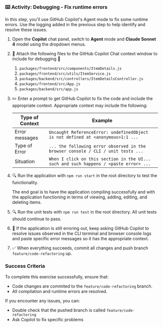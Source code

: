 ### :keyboard: Activity: Debugging - Fix runtime errors

In this step, you'll use GitHub Copilot's Agent mode to fix some runtime errors. Use the logging added in the previous step to help identify and resolve these issues.

1. Open the **Copilot** chat panel, switch to **Agent** mode and **Claude Sonnet 4** model using the dropdown menus.

2. :paperclip: Attach the following files to the GitHub Copilot Chat context window to include for debugging :paperclip: 
   1. `packages/frontend/src/components/ItemDetails.js`
   2. `packages/frontend/src/utils/ItemService.js`
   3. `packages/backend/src/controllers/ItemDetailsController.js`
   4. `packages/frontend/src/App.js`
   5. `packages/backend/src/app.js`

3. :pencil2: Enter a prompt to get GitHub Copilot to fix the code and include the appropriate context. Appropriate context may include the following:

   | Type of Context | Example |
   | - | - |
   | Error messages | `Uncaught ReferenceError: undefinedObject is not defined at <anonymous>1:1 ...` |
   | Type of Error | `... the following error observed in the browser console / CLI / unit tests ...`
   | Situation | `When I click on this section in the UI... such and such happens / <paste error> ...` |
   
4. :mag: Run the application with `npm run start` in the root directory to test the functionality.
   
   The end goal is to have the application compiling successfully and with the application functioning in terms of viewing, adding, editing, and deleting items.

5. :mag: Run the unit tests with `npm run test` in the root directory. All unit tests should continue to pass.

6. :repeat: If the application is still erroring out, keep asking GitHub Copilot to resolve issues observed in the CLI terminal and browser console logs and paste specific error messages so it has the appropriate context.

7. :white_check_mark: When everything succeeds, commit all changes and push branch `feature/code-refactoring` up.

### Success Criteria

To complete this exercise successfully, ensure that:
   - Code changes are commited to the `feature/code-refactoring` branch.
   - All compilation and runtime errors are resolved.

If you encounter any issues, you can:
- Double check that the pushed branch is called `feature/code-refactoring`
- Ask Copilot to fix specific problems
